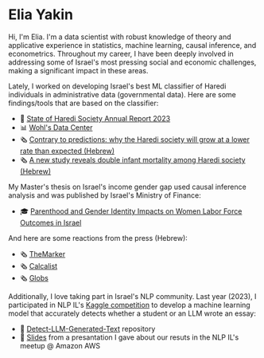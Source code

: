 # Elia Yakin

Hi, I'm Elia. I'm a data scientist with robust knowledge of theory and applicative experience in statistics, machine learning, causal inference, and econometrics.
Throughout my career, I have been deeply involved in addressing some of Israel's most pressing social and economic challenges, making a significant impact in these areas.

Lately, I worked on developing Israel's best ML classifier of Haredi individuals in administrative data (governmental data). Here are some findings/tools that are based on the classifier:
 - 📔 [State of Haredi Society Annual Report 2023](https://machon.org.il/en/2023report-en/)
 - 📊 [Wohl's Data Center](https://data.machon.org.il/)
 - 🗞️ [Contrary to predictions: why the Haredi society will grow at a lower rate than expected (Hebrew)](https://www.themarker.com/blogs/2024-06-03/ty-article/.premium/0000018f-dd15-dbdb-a59f-dd5de6390000)
 - 🗞️ [A new study reveals double infant mortality among Haredi society (Hebrew)](https://publichealth.doctorsonly.co.il/2024/04/314009/)

My Master's thesis on Israel's income gender gap used causal inference analysis and was published by Israel's Ministry of Finance:
- 🎓 [Parenthood and Gender Identity Impacts on Women Labor Force Outcomes in Israel](https://www.gov.il/BlobFolder/reports/article_13122021/he/Publishes_Articles_article_13122021.pdf) 

And here are some reactions from the press (Hebrew):
  - 🗞️ [TheMarker](https://www.themarker.com/career/.premium-1.10461190)
  - 🗞️ [Calcalist](https://www.calcalist.co.il/local_news/article/b10jii4cy)
  - 🗞️ [Globs](https://www.globes.co.il/news/article.aspx?did=1001412554)

Additionally, I love taking part in Israel's NLP community. Last year (2023), I participated in NLP IL's [Kaggle competition](https://www.meetup.com/the-israeli-natural-language-processing-meetup/events/299728251/) to develop a machine learning model that accurately detects whether a student or an LLM wrote an essay:
- 📝 [Detect-LLM-Generated-Text](https://github.com/eliayakin/Detect-LLM-Generated-Text/tree/main) repository
- 🎤 [Slides](https://github.com/eliayakin/Detect-LLM-Generated-Text/blob/main/Textbusters%20-%20Detecting%20LLM-Generated%20Text.pdf) from a presantation I gave about our resuts in the NLP IL's meetup @ Amazon AWS





<!--
**eliayakin/eliayakin** is a ✨ _special_ ✨ repository because its `README.md` (this file) appears on your GitHub profile.

Here are some ideas to get you started:

- 🔭 I’m currently working on ...
- 🌱 I’m currently learning ...
- 👯 I’m looking to collaborate on ...
- 🤔 I’m looking for help with ...
- 💬 Ask me about ...
- 📫 How to reach me: ...
- 😄 Pronouns: ...
- ⚡ Fun fact: ...
-->
